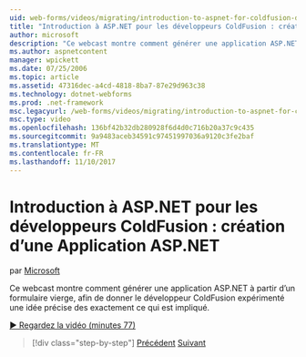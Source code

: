 ```yaml
---
uid: web-forms/videos/migrating/introduction-to-aspnet-for-coldfusion-developers-building-an-aspnet-application
title: "Introduction à ASP.NET pour les développeurs ColdFusion : création d’une Application ASP.NET | Documents Microsoft"
author: microsoft
description: "Ce webcast montre comment générer une application ASP.NET à partir d’un formulaire vierge, afin de donner le développeur ColdFusion expérimenté une idée précise des..."
ms.author: aspnetcontent
manager: wpickett
ms.date: 07/25/2006
ms.topic: article
ms.assetid: 47316dec-a4cd-4818-8ba7-87e29d963c38
ms.technology: dotnet-webforms
ms.prod: .net-framework
msc.legacyurl: /web-forms/videos/migrating/introduction-to-aspnet-for-coldfusion-developers-building-an-aspnet-application
msc.type: video
ms.openlocfilehash: 136bf42b32db280928f6d4d0c716b20a37c9c435
ms.sourcegitcommit: 9a9483aceb34591c97451997036a9120c3fe2baf
ms.translationtype: MT
ms.contentlocale: fr-FR
ms.lasthandoff: 11/10/2017
---
```

<a name="introduction-to-aspnet-for-coldfusion-developers-building-an-aspnet-application"></a>Introduction à ASP.NET pour les développeurs ColdFusion : création d’une Application ASP.NET
====================
par [Microsoft](https://github.com/microsoft)

Ce webcast montre comment générer une application ASP.NET à partir d’un formulaire vierge, afin de donner le développeur ColdFusion expérimenté une idée précise des exactement ce qui est impliqué.

[&#9654; Regardez la vidéo (minutes 77)](https://channel9.msdn.com/Blogs/ASP-NET-Site-Videos/introduction-to-aspnet-for-coldfusion-developers-building-an-aspnet-application)

>[!div class="step-by-step"]
[Précédent](intro-to-aspnet-for-coldfusion-developers-adding-aspnet-to-your-repertoire.md)
[Suivant](interop-between-php-and-the-windows-platform.md)
